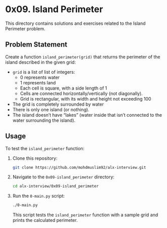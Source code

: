 # 0x09. Island Perimeter

This directory contains solutions and exercises related to the Island Perimeter problem.

## Problem Statement

Create a function `island_perimeter(grid)` that returns the perimeter of the island described in the given grid:

- `grid` is a list of list of integers:
  - 0 represents water
  - 1 represents land
  - Each cell is square, with a side length of 1
  - Cells are connected horizontally/vertically (not diagonally).
  - Grid is rectangular, with its width and height not exceeding 100
- The grid is completely surrounded by water
- There is only one island (or nothing).
- The island doesn’t have “lakes” (water inside that isn’t connected to the water surrounding the island).

## Usage

To test the `island_perimeter` function:

1. Clone this repository:

    ```bash
    git clone https://github.com/mohdmuslim92/alx-interview.git
    ```

2. Navigate to the `0x09-island_perimeter` directory:

    ```bash
    cd alx-interview/0x09-island_perimeter
    ```

3. Run the `0-main.py` script:

    ```bash
    ./0-main.py
    ```

    This script tests the `island_perimeter` function with a sample grid and prints the calculated perimeter.
